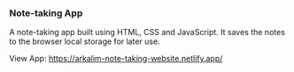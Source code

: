 ### Note-taking App

A note-taking app built using HTML, CSS and JavaScript. It saves the notes to the browser local storage for later use.

View App: https://arkalim-note-taking-website.netlify.app/

